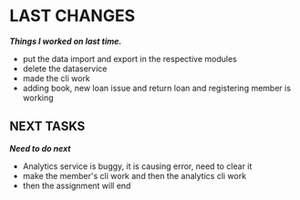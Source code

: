 # LAST CHANGES
***Things I worked on last time.***

- put the data import and export in the respective modules
- delete the dataservice
- made the cli work
- adding book, new loan issue and return loan and registering member is working

## NEXT TASKS
***Need to do next***

- Analytics service is buggy, it is causing error, need to clear it
- make the member's cli work and then the analytics cli work
- then the assignment will end